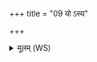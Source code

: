 +++
title = "09 यो ऽस्य"

+++
<details><summary>मूलम् (WS)</summary>

यो ऽस्य द्वितीयो व्यानः । तदन्तरिक्षम् ॥ ९ ॥
</details>